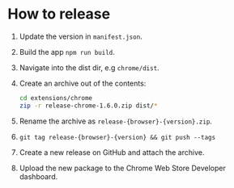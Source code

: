 # How to release

1. Update the version in `manifest.json`.
2. Build the app `npm run build`.
3. Navigate into the dist dir, e.g `chrome/dist`.
4. Create an archive out of the contents:

   ```bash
   cd extensions/chrome
   zip -r release-chrome-1.6.0.zip dist/*
   ```

5. Rename the archive as `release-{browser}-{version}.zip`.
6. `git tag release-{browser}-{version} && git push --tags`
7. Create a new release on GitHub and attach the archive.
8. Upload the new package to the Chrome Web Store Developer dashboard.